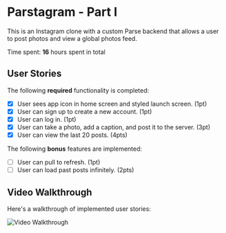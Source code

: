 # Parstagram - Part I

This is an Instagram clone with a custom Parse backend that allows a user to post photos and view a global photos feed.

Time spent: **16** hours spent in total

## User Stories

The following **required** functionality is completed:

- [x] User sees app icon in home screen and styled launch screen. (1pt)
- [x] User can sign up to create a new account. (1pt)
- [x] User can log in. (1pt)
- [x] User can take a photo, add a caption, and post it to the server. (3pt)
- [x] User can view the last 20 posts. (4pts)

The following **bonus** features are implemented:

- [ ] User can pull to refresh. (1pt)
- [ ] User can load past posts infinitely. (2pts)

## Video Walkthrough

Here's a walkthrough of implemented user stories:

<img src='https://github.com/Freebee2day/InstagramClone_iOS/blob/main/Instagram_iOS_I.gif' title='Video Walkthrough' width='' alt='Video Walkthrough' />
